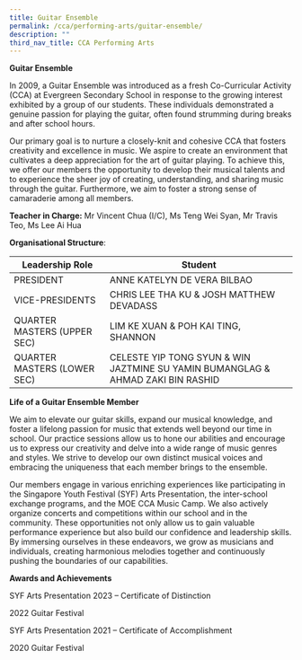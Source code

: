 ```yaml
---
title: Guitar Ensemble
permalink: /cca/performing-arts/guitar-ensemble/
description: ""
third_nav_title: CCA Performing Arts
---
```

**Guitar Ensemble**

In 2009, a Guitar Ensemble was introduced as a fresh Co-Curricular Activity (CCA) at Evergreen Secondary School in response to the growing interest exhibited by a group of our students. These individuals demonstrated a genuine passion for playing the guitar, often found strumming during breaks and after school hours.

Our primary goal is to nurture a closely-knit and cohesive CCA that fosters creativity and excellence in music. We aspire to create an environment that cultivates a deep appreciation for the art of guitar playing. To achieve this, we offer our members the opportunity to develop their musical talents and to experience the sheer joy of creating, understanding, and sharing music through the guitar. Furthermore, we aim to foster a strong sense of camaraderie among all members.

**Teacher in Charge:** Mr Vincent Chua (I/C), Ms Teng Wei Syan, Mr Travis Teo, Ms Lee Ai Hua

**Organisational Structure**:


 | Leadership Role | Student                                  |
|---------------------------------|-------------------------------------------------------|
| PRESIDENT | ANNE KATELYN DE VERA BILBAO                                           |
| VICE-PRESIDENTS | CHRIS LEE THA KU & JOSH MATTHEW DEVADASS                                          |
| QUARTER MASTERS (UPPER SEC) | LIM KE XUAN & POH KAI TING, SHANNON                                            |
| QUARTER MASTERS (LOWER SEC)          | CELESTE YIP TONG SYUN & WIN JAZTMINE SU YAMIN BUMANGLAG & AHMAD ZAKI BIN RASHID                                    |

**Life of a Guitar Ensemble Member**

We aim to elevate our guitar skills, expand our musical knowledge, and foster a lifelong passion for music that extends well beyond our time in school. Our practice sessions allow us to hone our abilities and encourage us to express our creativity and delve into a wide range of music genres and styles. We strive to develop our own distinct musical voices and embracing the uniqueness that each member brings to the ensemble.

Our members engage in various enriching experiences like participating in the Singapore Youth Festival (SYF) Arts Presentation, the inter-school exchange programs, and the MOE CCA Music Camp. We also actively organize concerts and competitions within our school and in the community. These opportunities not only allow us to gain valuable performance experience but also build our confidence and leadership skills. By immersing ourselves in these endeavors, we grow as musicians and individuals, creating harmonious melodies together and continuously pushing the boundaries of our capabilities.

**Awards and Achievements**

SYF Arts Presentation 2023 – Certificate of Distinction

2022 Guitar Festival

SYF Arts Presentation 2021 – Certificate of Accomplishment

2020 Guitar Festival